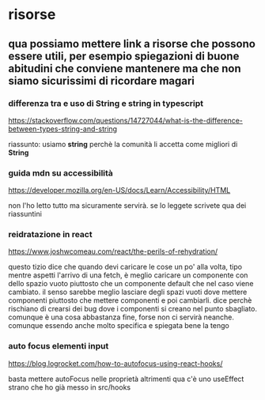 # risorse
## qua possiamo mettere link a risorse che possono essere utili, per esempio spiegazioni di buone abitudini che conviene mantenere ma che non siamo sicurissimi di ricordare magari


### differenza tra e uso di String e string in typescript
https://stackoverflow.com/questions/14727044/what-is-the-difference-between-types-string-and-string

riassunto: usiamo **string** perchè la comunità li accetta come migliori di **String**

### guida mdn su accessibilità
https://developer.mozilla.org/en-US/docs/Learn/Accessibility/HTML

non l'ho letto tutto ma sicuramente servirà. se lo leggete scrivete qua dei riassuntini

### reidratazione in react
https://www.joshwcomeau.com/react/the-perils-of-rehydration/

questo tizio dice che quando devi caricare le cose un po' alla volta, tipo mentre aspetti l'arrivo di una fetch, è meglio caricare un componente con dello spazio vuoto piuttosto che un componente default che nel caso viene cambiato. 
il senso sarebbe meglio lasciare degli spazi vuoti dove mettere componenti piuttosto che mettere componenti e poi cambiarli. dice perchè rischiano di crearsi dei bug dove i componenti si creano nel punto sbagliato. 
comunque è una cosa abbastanza fine, forse non ci servirà neanche. comunque essendo anche molto specifica e spiegata bene la tengo

### auto focus elementi input
https://blog.logrocket.com/how-to-autofocus-using-react-hooks/

basta mettere autoFocus nelle proprietà altrimenti qua c'è uno useEffect strano che ho già messo in src/hooks